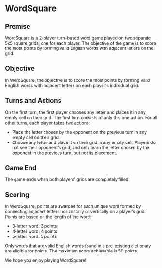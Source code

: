 # WordSquare

## Premise
WordSquare is a 2-player turn-based word game played on two separate 5x5 square grids, one for each player. The objective of the game is to score the most points by forming valid English words with adjacent letters on the grid.

## Objective
In WordSquare, the objective is to score the most points by forming valid English words with adjacent letters on each player's individual grid.

## Turns and Actions
On the first turn, the first player chooses any letter and places it in any empty cell on their grid. The first turn consists of only this one action. For all other turns, each player takes two actions:

-  Place the letter chosen by the opponent on the previous turn in any empty cell on their grid.
-  Choose any letter and place it on their grid in any empty cell.
Players do not see their opponent's grid, and only learn the letter chosen by the opponent in the previous turn, but not its placement.

## Game End
The game ends when both players' grids are completely filled.

## Scoring
In WordSquare, points are awarded for each unique word formed by connecting adjacent letters horizontally or vertically on a player's grid. Points are based on the length of the word:

- 3-letter word: 3 points
- 4-letter word: 4 points
- 5-letter word: 5 points

Only words that are valid English words found in a pre-existing dictionary are eligible for points. The maximum score achievable is 50 points.

We hope you enjoy playing WordSquare!